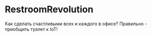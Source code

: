 # RestroomRevolution
Как сделать счастливыми всех и каждого в офисе? Правильно - приобщить туалет к IoT!
